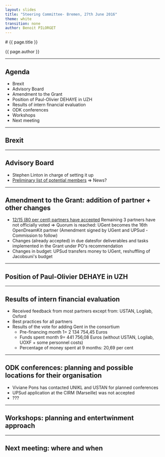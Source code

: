 ```yaml
---
layout: slides
title: "Steering Committee- Bremen, 27th June 2016"
theme: white
transition: none
author: Benoit PILORGET
---
```


<section data-markdown data-separator="^---\n" data-separator-vertical="^--\n">
# {{ page.title }}

{{ page.author }}

---

## Agenda
- Brexit
- Advisory Board
- Amendment to the Grant
- Position of Paul-Olivier DEHAYE in UZH
- Results of intern financial evaluation
- ODK conferences
- Workshops
- Next meeting


---

## Brexit

---

## Advisory Board

- Stephen Linton in charge of setting it up
- [Preliminary list of potential members](https://github.com/OpenDreamKit/Participants/blob/master/AdvisoryBoard.md)
	=> News?

---

## Amendment to the Grant: addition of partner + other changes

- [12/15 (80 per cent) partners have accepted](https://www.adoodle.org/index.php?action=showresults&survey=a1a71a9f201cd8c0b42f210bc6daf4c5)
Remaining 3 partners have not officially voted
	=> Quorum is reached: UGent becomes the 16th OpenDreamKit partner (Amendment signed by UGent and UPSud - Commission to follow)
- Changes (already accepted) in due datesfor deliverables and tasks implemented in the Grant under PO's recommendation
- Changes in budget: UPSud transfers money to UGent, reshuffling of Jacobsuni's budget
---

## Position of Paul-Olivier DEHAYE in UZH


---

## Results of intern financial evaluation

- Received feedback from most partners except from: USTAN, Logilab, Oxford
- Best practices for all partners
- Results of the vote for adding Gent in the consortium
    - Pre-financing month 1= 2 134 754,45 Euros
    - Funds spent month 9= 441 756,08 Euros (without USTAN, Logilab, UOXF + some personnel costs)
     - Percentage of money spent at 9 months: 20,69 per cent

---

## ODK conferences: planning and possible locations for their organisation

- Viviane Pons has contacted UNIKL and USTAN for planned conferences
- UPSud application at the CIRM (Marseille) was not accepted
- ???

---

## Workshops: planning and entertwinment approach

---

## Next meeting: where and when
